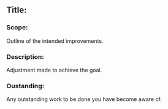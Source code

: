 ## Title: 

### Scope:
Outline of the intended improvements.

### Description:
Adjustment made to achieve the goal.

### Oustanding:
Any outstanding work to be done you have become aware of.
